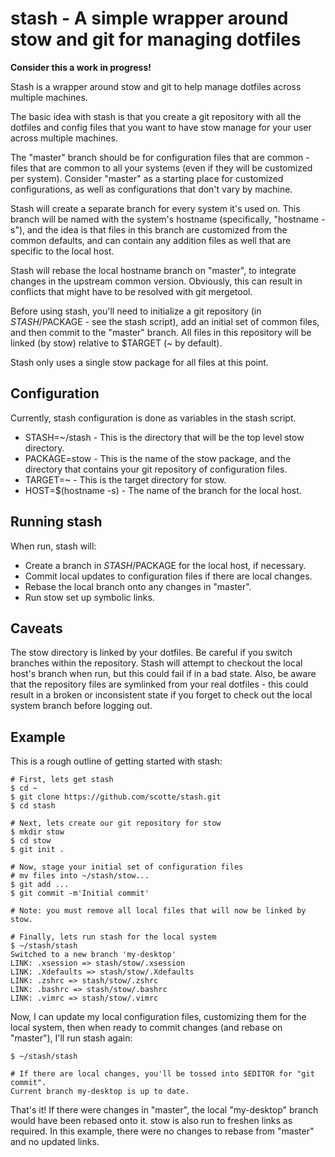 # stash - A simple wrapper around stow and git for managing dotfiles

**Consider this a work in progress!**

Stash is a wrapper around stow and git to help manage dotfiles across multiple
machines.

The basic idea with stash is that you create a git repository with all the
dotfiles and config files that you want to have stow manage for your user
across multiple machines.

The "master" branch should be for configuration files that are common - files
that are common to all your systems (even if they will be customized per
system). Consider "master" as a starting place for customized configurations,
as well as configurations that don't vary by machine.

Stash will create a separate branch for every system it's used on. This branch
will be named with the system's hostname (specifically, "hostname -s"), and the
idea is that files in this branch are customized from the common defaults, and
can contain any addition files as well that are specific to the local host.

Stash will rebase the local hostname branch on "master", to integrate changes
in the upstream common version. Obviously, this can result in conflicts that
might have to be resolved with git mergetool.

Before using stash, you'll need to initialize a git repository (in
$STASH/$PACKAGE - see the stash script), add an initial set of common files,
and then commit to the "master" branch. All files in this repository will be
linked (by stow) relative to $TARGET (~ by default).

Stash only uses a single stow package for all files at this point.

## Configuration

Currently, stash configuration is done as variables in the stash script.
* STASH=~/stash - This is the directory that will be the top level stow
directory.
* PACKAGE=stow - This is the name of the stow package, and the directory that
contains your git repository of configuration files.
* TARGET=~ - This is the target directory for stow.
* HOST=$(hostname -s) - The name of the branch for the local host.

## Running stash

When run, stash will:

* Create a branch in $STASH/$PACKAGE for the local host, if necessary.
* Commit local updates to configuration files if there are local changes.
* Rebase the local branch onto any changes in "master".
* Run stow set up symbolic links.

## Caveats

The stow directory is linked by your dotfiles. Be careful if you switch
branches within the repository. Stash will attempt to checkout the local
host's branch when run, but this could fail if in a bad state. Also, be aware
that the repository files are symlinked from your real dotfiles - this could
result in a broken or inconsistent state if you forget to check out the local
system branch before logging out.

## Example

This is a rough outline of getting started with stash:

```
# First, lets get stash
$ cd ~
$ git clone https://github.com/scotte/stash.git
$ cd stash

# Next, lets create our git repository for stow
$ mkdir stow
$ cd stow
$ git init .

# Now, stage your initial set of configuration files
# mv files into ~/stash/stow...
$ git add ...
$ git commit -m'Initial commit'

# Note: you must remove all local files that will now be linked by stow.

# Finally, lets run stash for the local system
$ ~/stash/stash
Switched to a new branch 'my-desktop'
LINK: .xsession => stash/stow/.xsession
LINK: .Xdefaults => stash/stow/.Xdefaults
LINK: .zshrc => stash/stow/.zshrc
LINK: .bashrc => stash/stow/.bashrc
LINK: .vimrc => stash/stow/.vimrc
```

Now, I can update my local configuration files, customizing them for the local
system, then when ready to commit changes (and rebase on "master"), I'll run
stash again:

```
$ ~/stash/stash

# If there are local changes, you'll be tossed into $EDITOR for "git commit".
Current branch my-desktop is up to date.
```

That's it! If there were changes in "master", the local "my-desktop" branch
would have been rebased onto it. stow is also run to freshen links as required.
In this example, there were no changes to rebase from "master" and no updated
links.
